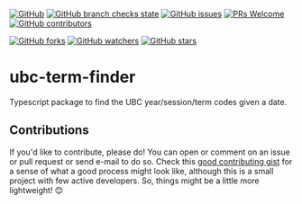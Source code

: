 [![GitHub](https://img.shields.io/github/license/steven-wolfman/ubc-term-finder)](https://github.com/steven-wolfman/ubc-term-finder/blob/main/LICENSE)
[![GitHub branch checks state](https://img.shields.io/github/checks-status/steven-wolfman/ubc-term-finder/main)](https://github.com/steven-wolfman/ubc-term-finder/actions/workflows/ci.yml)
[![GitHub issues](https://img.shields.io/github/issues/steven-wolfman/ubc-term-finder)](https://github.com/steven-wolfman/ubc-term-finder/issues)
[![PRs Welcome](https://img.shields.io/badge/PRs-welcome-brightgreen.svg?style=flat-square)](http://makeapullrequest.com)
[![GitHub contributors](https://img.shields.io/github/contributors/steven-wolfman/ubc-term-finder)](https://github.com/steven-wolfman/ubc-term-finder/graphs/contributors)

[![GitHub forks](https://img.shields.io/github/forks/steven-wolfman/ubc-term-finder?style=social)](https://github.com/steven-wolfman/ubc-term-finder/network)
[![GitHub watchers](https://img.shields.io/github/watchers/steven-wolfman/ubc-term-finder?style=social)](https://github.com/steven-wolfman/ubc-term-finder/watchers)
[![GitHub stars](https://img.shields.io/github/watchers/steven-wolfman/ubc-term-finder?style=social)](https://github.com/steven-wolfman/ubc-term-finder/stargazers)

# ubc-term-finder

Typescript package to find the UBC year/session/term codes given a date.

## Contributions

If you'd like to contribute, please do! You can open or comment on an issue or pull request or send e-mail to do so. Check this [good contributing gist](https://gist.github.com/PurpleBooth/b24679402957c63ec426) for a sense of what a good process might look like, although this is a small project with few active developers. So, things might be a little more lightweight! 😊
